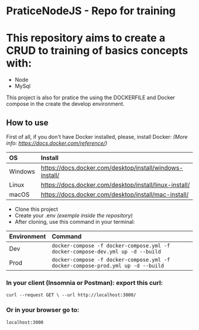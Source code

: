 # PraticeNodeJS - Repo for training

# This repository aims to create a CRUD to training of basics concepts with:

- Node
- MySql 

This project is also for pratice the using the DOCKERFILE and Docker compose in the create the develop environment. 

## How to use

First of all, if you don't have Docker installed, please, install Docker: _(More info: https://docs.docker.com/reference/)_

| OS | Install | 
| :---- | :---- |
| Windows | https://docs.docker.com/desktop/install/windows-install/ |
| Linux | https://docs.docker.com/desktop/install/linux-install/ |
| macOS | https://docs.docker.com/desktop/install/mac-install/ |

- Clone this project
- Create your .env _(exemple inside the repository)_
- After cloning, use this command in your terminal: 

| Environment | Command | 
| :---- | :---- |
| Dev | `docker-compose -f docker-compose.yml -f docker-compose-dev.yml up -d --build`|
| Prod | `docker-compose -f docker-compose.yml -f docker-compose-prod.yml up -d --build`|

### In your client (Insomnia or Postman): export this curl: 

`curl --request GET \
  --url http://localhost:3000/` 

### Or in your browser go to: 
`localhost:3000`